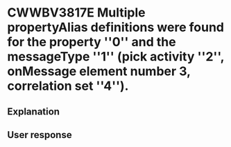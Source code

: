 # CWWBV3817E Multiple propertyAlias definitions were found for the property ''0'' and the messageType ''1'' (pick activity ''2'', onMessage element number 3, correlation set ''4'').

## Explanation

## User response